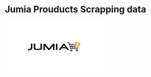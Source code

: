# Jumia Prouducts Scrapping data 
![](https://github.com/Abdulrahmankhaled11/jumia-scraping/blob/main/photo.png)

